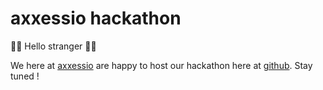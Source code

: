 # axxessio hackathon

👋🏾 Hello stranger 👋🏾

We here at [axxessio](https://axxessio.com) are happy to host our hackathon here at [github](https://github.com).
Stay tuned !
